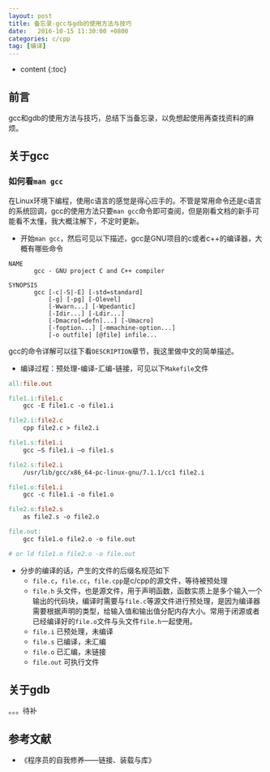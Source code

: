 ```yaml
---
layout: post
title: 备忘录-gcc与gdb的使用方法与技巧
date:   2016-10-15 11:30:00 +0800
categories: c/cpp 
tag: [编译]
---
```


* content
{:toc}

## 前言

gcc和gdb的使用方法与技巧，总结下当备忘录，以免想起使用再查找资料的麻烦。

## 关于gcc

### 如何看`man gcc`

在Linux环境下编程，使用c语言的感觉是得心应手的。不管是常用命令还是c语言的系统回调，gcc的使用方法只要`man gcc`命令即可查阅，但是刚看文档的新手可能看不太懂，我大概注解下，不定时更新。

- 开始`man gcc`，然后可见以下描述，gcc是GNU项目的c或者c++的编译器，大概有哪些命令

```
NAME
       gcc - GNU project C and C++ compiler

SYNOPSIS
       gcc [-c|-S|-E] [-std=standard]
           [-g] [-pg] [-Olevel]
           [-Wwarn...] [-Wpedantic]
           [-Idir...] [-Ldir...]
           [-Dmacro[=defn]...] [-Umacro]
           [-foption...] [-mmachine-option...]
           [-o outfile] [@file] infile...
```

gcc的命令详解可以往下看`DESCRIPTION`章节，我这里做中文的简单描述。

- 编译过程：预处理-编译-汇编-链接，可见以下`Makefile`文件

```Makefile
all:file.out

file1.i:file1.c
	gcc -E file1.c -o file1.i 

file2.i:file2.c
    cpp file2.c > file2.i

file1.s:file1.i
    gcc –S file1.i –o file1.s

file2.s:file2.i
    /usr/lib/gcc/x86_64-pc-linux-gnu/7.1.1/cc1 file2.i

file1.o:file1.i
    gcc -c file1.i -o file1.o

file2.o:file2.s
    as file2.s -o file2.o

file.out:
    gcc file1.o file2.o -o file.out

# or ld file1.o file2.o -o file.out

```

- 分步的编译的话，产生的文件的后缀名规范如下
    + `file.c`，`file.cc`，`file.cpp`是c/cpp的源文件，等待被预处理
    + `file.h` 头文件，也是源文件，用于声明函数，函数实质上是多个输入一个输出的代码块，编译时需要与`file.c`等源文件进行预处理，是因为编译器需要根据声明的类型，给输入值和输出值分配内存大小。常用于闭源或者已经编译好的`file.o`文件与头文件`file.h`一起使用。
    + `file.i` 已预处理，未编译
    + `file.s` 已编译，未汇编
    + `file.o` 已汇编，未链接
    + `file.out` 可执行文件


## 关于gdb

。。。待补


## 参考文献

- 《程序员的自我修养——链接、装载与库》
